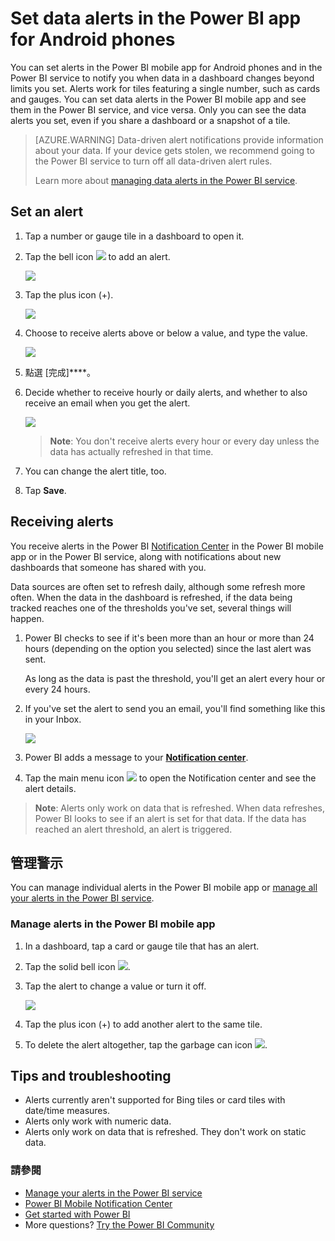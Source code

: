 <properties
   pageTitle="Set data alerts in the Power BI app for Android phones"
   description="Learn to set alerts to notify you when data in a dashboard changes beyond limits you set in the Power BI app for Android phones and in the Power BI service."
   services="powerbi"
   documentationCenter=""
   authors="maggiesMSFT"
   manager="mblythe"
   backup=""
   editor=""
   tags=""
   qualityFocus="no"
   qualityDate=""/>

<tags
   ms.service="powerbi"
   ms.devlang="NA"
   ms.topic="article"
   ms.tgt_pltfrm="NA"
   ms.workload="powerbi"
   ms.date="10/04/2016"
   ms.author="maggies"/>

# Set data alerts in the Power BI app for Android phones

You can set alerts in the Power BI mobile app for Android phones and in the Power BI service to notify you when data in a dashboard changes beyond limits you set. Alerts work for tiles featuring a single number, such as cards and gauges. You can set data alerts in the Power BI mobile app and see them in the Power BI service, and vice versa. Only you can see the data alerts you set, even if you share a dashboard or a snapshot of a tile.

> [AZURE.WARNING] Data-driven alert notifications provide information about your data. If your device gets stolen, we recommend going to the Power BI service to turn off all data-driven alert rules. 
> 
> Learn more about <bpt id="p1">[</bpt>managing data alerts in the Power BI service<ept id="p1">](powerbi-service-set-data-alerts.md)</ept>.

## Set an alert

1.  Tap a number or gauge tile in a dashboard to open it.  

2.  Tap the bell icon <ph id="ph1">![](media/powerbi-mobile-set-data-alerts-in-the-android-mobile-app/power-bi-android-alert-icon.png)</ph> to add an alert.  

    ![](media/powerbi-mobile-set-data-alerts-in-the-android-mobile-app/power-bi-android-number-tile.png)

3.  Tap the plus icon (+).

    ![](media/powerbi-mobile-set-data-alerts-in-the-android-mobile-app/power-bi-android-no-alerts-yet.png)

4.  Choose to receive alerts above or below a value, and type the value.

    ![](media/powerbi-mobile-set-data-alerts-in-the-android-mobile-app/power-bi-android-set-alert-condition.png)

4.  點選 [完成]****。

5.  Decide whether to receive hourly or daily alerts, and whether to also receive an email when you get the alert.

    ![](media/powerbi-mobile-set-data-alerts-in-the-android-mobile-app/power-bi-android-set-alert-frequency.png)

    ><bpt id="p1">**</bpt>Note<ept id="p1">**</ept>: You don't receive alerts every hour or every day unless the data has actually refreshed in that time.

6.  You can change the alert title, too.

6.  Tap <bpt id="p1">**</bpt>Save<ept id="p1">**</ept>.


## Receiving alerts

You receive alerts in the Power BI <bpt id="p1">[</bpt>Notification Center<ept id="p1">](powerbi-mobile-notification-center.md)</ept> in the Power BI mobile app or in the Power BI service, along with notifications about new dashboards that someone has shared with you.

Data sources are often set to refresh daily, although some refresh more often. When the data in the dashboard is refreshed, if the data being tracked reaches one of the thresholds you've set, several things will happen.

1.  Power BI checks to see if it's been more than an hour or more than 24 hours (depending on the option you selected) since the last alert was sent.

    As long as the data is past the threshold, you'll get an alert every hour or every 24 hours.

2.  If you've set the alert to send you an email, you'll find something like this in your Inbox.

    ![](media/powerbi-mobile-set-data-alerts-in-the-android-mobile-app/powerbi-alerts-email.png)

3.  Power BI adds a message to your <bpt id="p1">[</bpt><bpt id="p2">**</bpt>Notification center<ept id="p2">**</ept><ept id="p1">](powerbi-mobile-notification-center.md)</ept>.

4. Tap the main menu icon <ph id="ph1">![](media/powerbi-mobile-set-data-alerts-in-the-android-mobile-app/power-bi-android-notification-icon-border.png)</ph> to open the Notification center and see the alert details.

><bpt id="p1">**</bpt>Note<ept id="p1">**</ept>: Alerts only work on data that is refreshed. When data refreshes, Power BI looks to see if an alert is set for that data. If the data has reached an alert threshold, an alert is triggered.

## 管理警示

You can manage individual alerts in the Power BI mobile app or <bpt id="p1">[</bpt>manage all your alerts in the Power BI service<ept id="p1">](powerbi-service-set-data-alerts.md)</ept>.

### Manage alerts in the Power BI mobile app

1.  In a dashboard, tap a card or gauge tile that has an alert.  

2.  Tap the solid bell icon <ph id="ph1">![](media/powerbi-mobile-set-data-alerts-in-the-android-mobile-app/power-bi-android-alert-yes-icon.png)</ph>.  

3. Tap the alert to change a value or turn it off.

    ![](media/powerbi-mobile-set-data-alerts-in-the-android-mobile-app/power-bi-android-manage-alerts.png)

4. Tap the plus icon (+) to add another alert to the same tile.

4. To delete the alert altogether, tap the garbage can icon <ph id="ph1">![](media/powerbi-mobile-set-data-alerts-in-the-android-mobile-app/power-bi-android-delete-alert-icon.png)</ph>.

## Tips and troubleshooting
- Alerts currently aren't supported for Bing tiles or card tiles with date/time measures.
- Alerts only work with numeric data.
- Alerts only work on data that is refreshed. They don't work on static data.

### 請參閱  
- [Manage your alerts in the Power BI service](powerbi-service-set-data-alerts.md)
- [Power BI Mobile Notification Center](powerbi-mobile-notification-center.md)
- [Get started with Power BI](powerbi-service-get-started.md)  
- More questions? [Try the Power BI Community](http://community.powerbi.com/)
